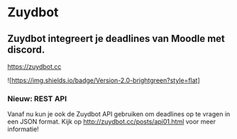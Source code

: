 # Zuydbot
## Zuydbot integreert je deadlines van Moodle met discord.
https://zuydbot.cc

![https://img.shields.io/badge/Version-2.0-brightgreen?style=flat]

### Nieuw: REST API
Vanaf nu kun je ook de Zuydbot API gebruiken om deadlines op te vragen in een JSON format. Kijk op http://zuydbot.cc/posts/api01.html voor meer informatie!
